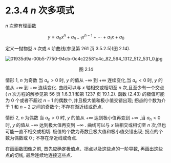 # 2.3.4 ${n}$ 次多项式

$n$ 次整有理函数

$$
y = {a}_{n}{x}^{n} + {a}_{n - 1}{x}^{n - 1} + \cdots  + {a}_{1}x + {a}_{0} \tag{2.43}
$$

定义一抛物型 $n$ 次或 $n$ 阶曲线(参见第 261 页 3.5.2.5)(图 2.14).

![01935d9a-00b5-7750-94cb-0c4c22581c4c_82_564_1312_512_531_0.jpg](/images/01935d9a-00b5-7750-94cb-0c4c22581c4c_82_564_1312_512_531_0.jpg)

<center>图 2.14</center>

情形 1, $n$ 为奇数 当 ${a}_{n} > 0$ 时, $y$ 的值从 $- \infty$ 到 $+ \infty$ 连续变化,当 ${a}_{n} < 0$ 时, $y$ 的值从 $+ \infty$ 到 $- \infty$ 连续变化. 曲线可以与 $x$ 轴相交或相切至 $n$ 次,且至少有一个交点 ( $n$ 次方程的解参见第 56 页 1.6.3.1 和第 1237 页 19.1.2). 函数 (2.43) 的极值可能为 0 个或者不超过 $n - 1$ 的偶数个,并且极大值和极小值交错出现; 拐点的个数为介于 1 和 $n - 2$ 之间的奇数个; 不存在渐近线或奇点.

情形 2, $n$ 为偶数 当 ${a}_{n} > 0$ 时, $y$ 的值从 $+ \infty$ 达到极小值再变到 $+ \infty$ ,当 ${a}_{n} < 0$ 时, $y$ 的值从 $- \infty$ 达到极大值再变到 $- \infty$ . 曲线可以与 $x$ 轴相交或相切至 $n$ 次,但也可能一直不相交或相切. 极值的个数为奇数且极大值和极小值交错出现; 拐点的个数为偶数或 0 ; 不存在渐近线或奇点.

在画函数图像之前, 首先应确定极值点、拐点以及这些点的一阶导数, 再画出这些点的切线, 最后连续地连接这些点.
